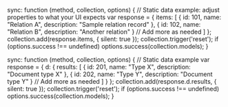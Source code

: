 sync: function (method, collection, options) {
    // Static data example: adjust properties to what your UI expects
    var response = {
        items: [
            {
                id: 101,
                name: "Relation A",
                description: "Sample relation record"
            },
            {
                id: 102,
                name: "Relation B",
                description: "Another relation"
            }
            // Add more as needed
        ]
    };
    collection.add(response.items, { silent: true });
    collection.trigger('reset');
    if (options.success !== undefined)
        options.success(collection.models);
}



sync: function (method, collection, options) {
    // Static data example
    var response = {
        d: {
            results: [
                {
                    id: 201,
                    name: "Type X",
                    description: "Document type X"
                },
                {
                    id: 202,
                    name: "Type Y",
                    description: "Document type Y"
                }
                // Add more as needed
            ]
        }
    };
    collection.add(response.d.results, { silent: true });
    collection.trigger('reset');
    if (options.success !== undefined)
        options.success(collection.models);
}
